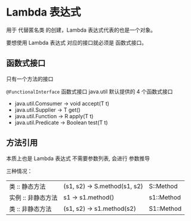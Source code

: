 # Lambda 表达式

用于 代替匿名类 的创建，Lambda 表达式代表的也是一个对象。

要想使用 Lambda 表达式 对应的接口就必须是 函数式接口。

## 函数式接口

只有一个方法的接口

`@FunctionalInterface` 函数式接口
java.util 默认提供的 4 个函数式接口
- java.util.Comsumer -> void accept(T t)
- java.util.Supplier -> T get()
- java.util.Function -> R apply(T t)
- java.util.Predicate -> Boolean test(T t)

## 方法引用

本质上也是 Lambda 表达式
不需要参数列表, 会进行 参数推导

三种情况：

| | | |
| - | - | -|
|类 :: 静态方法 | (s1, s2) -> S.method(s1, s2) | S::Method |
|实例 :: 非静态方法 | s1 -> s1.method() | s1::Method |
|类 :: 非静态方法 | (s1, s2) -> s1.method(s2)| S1::Method |